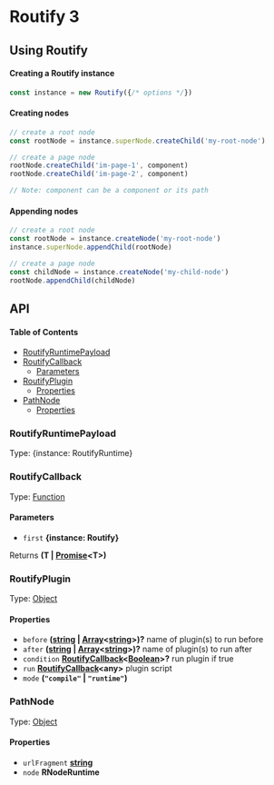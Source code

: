 # Routify 3

## Using Routify

#### Creating a Routify instance

```javascript
const instance = new Routify({/* options */})
```

#### Creating nodes

```javascript
// create a root node
const rootNode = instance.superNode.createChild('my-root-node')

// create a page node
rootNode.createChild('im-page-1', component)
rootNode.createChild('im-page-2', component)

// Note: component can be a component or its path
```

#### Appending nodes

```javascript
// create a root node
const rootNode = instance.createNode('my-root-node')
instance.superNode.appendChild(rootNode)

// create a page node
const childNode = instance.createNode('my-child-node')
rootNode.appendChild(childNode)
```

## API

<!-- Generated by documentation.js. Update this documentation by updating the source code. -->

#### Table of Contents

-   [RoutifyRuntimePayload](#routifyruntimepayload)
-   [RoutifyCallback](#routifycallback)
    -   [Parameters](#parameters)
-   [RoutifyPlugin](#routifyplugin)
    -   [Properties](#properties)
-   [PathNode](#pathnode)
    -   [Properties](#properties-1)

### RoutifyRuntimePayload

Type: {instance: RoutifyRuntime}

### RoutifyCallback

Type: [Function](https://developer.mozilla.org/docs/Web/JavaScript/Reference/Statements/function)

#### Parameters

-   `first` **{instance: Routify}** 

Returns **(T | [Promise](https://developer.mozilla.org/docs/Web/JavaScript/Reference/Global_Objects/Promise)&lt;T>)** 

### RoutifyPlugin

Type: [Object](https://developer.mozilla.org/docs/Web/JavaScript/Reference/Global_Objects/Object)

#### Properties

-   `before` **([string](https://developer.mozilla.org/docs/Web/JavaScript/Reference/Global_Objects/String) \| [Array](https://developer.mozilla.org/docs/Web/JavaScript/Reference/Global_Objects/Array)&lt;[string](https://developer.mozilla.org/docs/Web/JavaScript/Reference/Global_Objects/String)>)?** name of plugin(s) to run before
-   `after` **([string](https://developer.mozilla.org/docs/Web/JavaScript/Reference/Global_Objects/String) \| [Array](https://developer.mozilla.org/docs/Web/JavaScript/Reference/Global_Objects/Array)&lt;[string](https://developer.mozilla.org/docs/Web/JavaScript/Reference/Global_Objects/String)>)?** name of plugin(s) to run after
-   `condition` **[RoutifyCallback](#routifycallback)&lt;[Boolean](https://developer.mozilla.org/docs/Web/JavaScript/Reference/Global_Objects/Boolean)>?** run plugin if true
-   `run` **[RoutifyCallback](#routifycallback)&lt;any>** plugin script
-   `mode` **(`"compile"` \| `"runtime"`)** 

### PathNode

Type: [Object](https://developer.mozilla.org/docs/Web/JavaScript/Reference/Global_Objects/Object)

#### Properties

-   `urlFragment` **[string](https://developer.mozilla.org/docs/Web/JavaScript/Reference/Global_Objects/String)** 
-   `node` **RNodeRuntime** 
